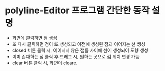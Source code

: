 # polyline-Editor 프로그램 간단한 동작 설명

+ 화면에 클릭하면 점 생성
+ 또 다시 클릭하면 점이 또 생성되고 이전에 생성된 점과 이어지는 선 생성
+ closed 버튼 클릭 시, 이어지지 않은 점들 사이에 선이 생성되어 도형 생성
+ 이미 존재하는 점 클릭 후 드래그 시, 원하는 곳으로 점 위치 변경 가능
+ clear 버튼 클릭 시, 화면이 cleare.
